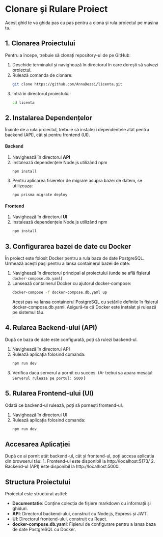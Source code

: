 # Clonare și Rulare Proiect

Acest ghid te va ghida pas cu pas pentru a clona și rula proiectul pe mașina ta.

## 1. Clonarea Proiectului

Pentru a începe, trebuie să clonați repository-ul de pe GitHub:

1. Deschide terminalul și navighează în directorul în care dorești să salvezi proiectul.
2. Rulează comanda de clonare:
   ```bash
   git clone https://github.com/AnnaDezsi/licenta.git
   ```
3. Intră în directorul proiectului:
    ```bash
    cd licenta
    ```

## 2. Instalarea Dependențelor
Înainte de a rula proiectul, trebuie să instalezi dependențele atât pentru backend (API), cât și pentru frontend (UI).
####     Backend
1. Navighează în directorul **API**
2. Instalează dependențele Node.js utilizând npm
    ```bash
    npm install
    ```
3. Pentru aplicarea fisierelor de migrare asupra bazei de datem, se utilizeaza:
    ```bash
    npx prisma migrate deploy
    ```

#### Frontend
1. Navighează în directorul **UI**
2. Instalează dependențele Node.js utilizând npm
    ```bash
    npm install
    ```


## 3. Configurarea bazei de date cu Docker
În proiect este folosit Docker pentru a rula baza de date PostgreSQL. Urmează acești pași pentru a lansa containerul bazei de date:
1. Navighează în directorul principal al proiectului (unde se află fișierul <code>docker-compose.db.yaml</code>)
2. Lansează containerul Docker cu ajutorul docker-compose:
    ```bash
    docker-compose -f docker-compose.db.yaml up
    ```
    Acest pas va lansa containerul PostgreSQL cu setările definite în fișierul docker-compose.db.yaml. Asigură-te că Docker este instalat și rulează pe sistemul tău.

## 4. Rularea Backend-ului (API)
După ce baza de date este configurată, poți să rulezi backend-ul.
1. Navighează în directorul API
2. Rulează aplicația folosind comanda:
    ```bash
    npm run dev
    ```
3. Verifica daca serverul a pornit cu succes. (Ar trebui sa apara mesajul: <code>Serverul ruleaza pe portul: 5000</code> )

## 5. Rularea Frontend-ului (UI)
Odată ce backend-ul rulează, poți să pornești frontend-ul.
1. Navighează în directorul UI
2. Rulează aplicația folosind comanda:
    ```bash
    npm run dev
    ```

## Accesarea Aplicației 
După ce ai pornit atât backend-ul, cât și frontend-ul, poți accesa aplicația din browserul tău:
    1. Frontend-ul este disponibil la http://localhost:5173/
    2. Backend-ul (API) este disponibil la http://localhost:5000.

## Structura Proiectului
Proiectul este structurat astfel:
- **Documentatie**: Conține colecția de fișiere markdown cu informații și ghiduri.
- **API**: Directorul backend-ului, construit cu Node.js, Express și JWT.
- **UI**: Directorul frontend-ului, construit cu React.
- **docker-compose.db.yaml**: Fișierul de configurare pentru a lansa baza de date PostgreSQL cu Docker.


